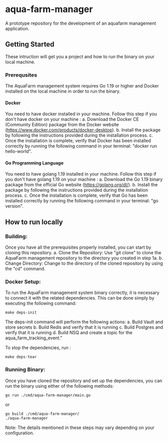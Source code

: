 # aqua-farm-manager
A prototype repository for the development of an aquafarm management application.

## Getting Started
These intruction will get you a project and how to run the binary on your local machine.

### Prerequsites
The AquaFarm management system requires Go 1.19 or higher and Docker installed on the local machine in order to run the binary.

#### Docker
You need to have docker installed in your machine.
Follow this step if you don't have docker on your machine :
    a. Download the Docker CE (Community Edition) package from the Docker website (https://www.docker.com/products/docker-desktop).
    b. Install the package by following the instructions provided during the installation process.
    c. Once the installation is complete, verify that Docker has been installed correctly by running the following command in your terminal: "docker run hello-world".

#### Go Programming Language
You need to have golang 1.19 installed in your machine.
Follow this step if you don't have golang 1.19 on your machine :
    a. Download the Go 1.19 binary package from the official Go website (https://golang.org/dl/).
    b. Install the package by following the instructions provided during the installation process.
    c. Once the installation is complete, verify that Go has been installed correctly by running the following command in your terminal: "go version".

## How to run locally
### Building:
Once you have all the prerequisites properly installed, you can start by cloning this repository.
    a. Clone the Repository: Use "git clone" to clone the AquaFarm management repository to the directory you created in step 1a.
    b. Change Directory: Change to the directory of the cloned repository by using the "cd" command.
### Docker Setup:
To run the AquaFarm management system binary correctly, it is necessary to connect it with the related dependencies. This can be done simply by executing the following command: 

```azure
make deps-init
```

The deps-init command will perform the following actions:
    a. Build Vault and store secrets
    b. Build Redis and verify that it is running
    c. Build Postgres and verify that it is running
    d. Build NSQ and create a topic for the aqua_farm_tracking_event."

To stop the dependencies, run :
```azure
make deps-tear
```

### Running Binary:
Once you have cloned the repository and set up the dependencies, you can run the binary using either of the following methods:
```
go run ./cmd/aqua-farm-manager/main.go
```

or 

```
go build ./cmd/aqua-farm-manager/
./aqua-farm-manager
```

Note: The details mentioned in these steps may vary depending on your configuration.